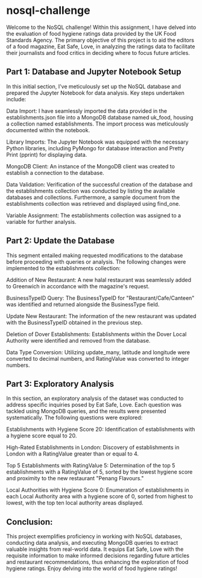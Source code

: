 # nosql-challenge

Welcome to the NoSQL challenge! Within this assignment, I have delved into the evaluation of food hygiene ratings data provided by the UK Food Standards Agency. The primary objective of this project is to aid the editors of a food magazine, Eat Safe, Love, in analyzing the ratings data to facilitate their journalists and food critics in deciding where to focus future articles.

## Part 1: Database and Jupyter Notebook Setup

In this initial section, I've meticulously set up the NoSQL database and prepared the Jupyter Notebook for data analysis. Key steps undertaken include:

Data Import: I have seamlessly imported the data provided in the establishments.json file into a MongoDB database named uk_food, housing a collection named establishments. The import process was meticulously documented within the notebook.

Library Imports: The Jupyter Notebook was equipped with the necessary Python libraries, including PyMongo for database interaction and Pretty Print (pprint) for displaying data.

MongoDB Client: An instance of the MongoDB client was created to establish a connection to the database.

Data Validation: Verification of the successful creation of the database and the establishments collection was conducted by listing the available databases and collections. Furthermore, a sample document from the establishments collection was retrieved and displayed using find_one.

Variable Assignment: The establishments collection was assigned to a variable for further analysis.

## Part 2: Update the Database

This segment entailed making requested modifications to the database before proceeding with queries or analysis. The following changes were implemented to the establishments collection:

Addition of New Restaurant: A new halal restaurant was seamlessly added to Greenwich in accordance with the magazine's request.

BusinessTypeID Query: The BusinessTypeID for "Restaurant/Cafe/Canteen" was identified and returned alongside the BusinessType field.

Update New Restaurant: The information of the new restaurant was updated with the BusinessTypeID obtained in the previous step.

Deletion of Dover Establishments: Establishments within the Dover Local Authority were identified and removed from the database.

Data Type Conversion: Utilizing update_many, latitude and longitude were converted to decimal numbers, and RatingValue was converted to integer numbers.

## Part 3: Exploratory Analysis

In this section, an exploratory analysis of the dataset was conducted to address specific inquiries posed by Eat Safe, Love. Each question was tackled using MongoDB queries, and the results were presented systematically. The following questions were explored:

Establishments with Hygiene Score 20: Identification of establishments with a hygiene score equal to 20.

High-Rated Establishments in London: Discovery of establishments in London with a RatingValue greater than or equal to 4.

Top 5 Establishments with RatingValue 5: Determination of the top 5 establishments with a RatingValue of 5, sorted by the lowest hygiene score and proximity to the new restaurant "Penang Flavours."

Local Authorities with Hygiene Score 0: Enumeration of establishments in each Local Authority area with a hygiene score of 0, sorted from highest to lowest, with the top ten local authority areas displayed.

## Conclusion:

This project exemplifies proficiency in working with NoSQL databases, conducting data analysis, and executing MongoDB queries to extract valuable insights from real-world data. It equips Eat Safe, Love with the requisite information to make informed decisions regarding future articles and restaurant recommendations, thus enhancing the exploration of food hygiene ratings. Enjoy delving into the world of food hygiene ratings!
